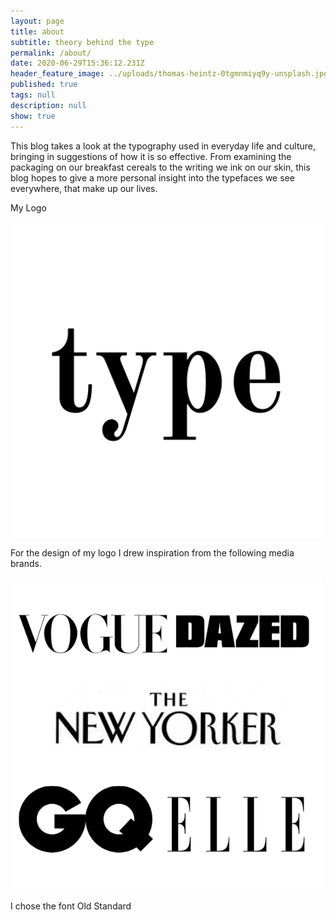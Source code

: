 ```yaml
---
layout: page
title: about
subtitle: theory behind the type
permalink: /about/
date: 2020-06-29T15:36:12.231Z
header_feature_image: ../uploads/thomas-heintz-0tgmnmiyq9y-unsplash.jpg
published: true
tags: null
description: null
show: true
---
```

This blog takes a look at the typography used in everyday life and culture, bringing in suggestions of how it is so effective. From examining the packaging on our breakfast cereals to the writing we ink on our skin, this blog hopes to give a more personal insight into the typefaces we see everywhere, that make up our lives. 

My Logo 

![the type Logo](../uploads/logo-big-.png "the type Logo ")

For the design of my logo I drew inspiration from the following media brands. 

![Inspiration Logos](../uploads/inspo-logos-.png)

I chose the font Old Standard